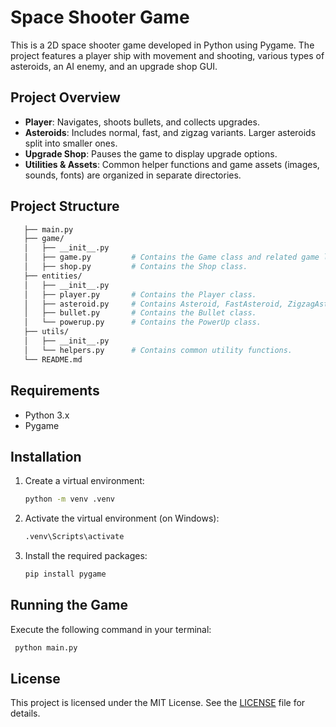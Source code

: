# Space Shooter Game

This is a 2D space shooter game developed in Python using Pygame. The project features a player ship with movement and shooting, various types of asteroids, an AI enemy, and an upgrade shop GUI.

## Project Overview

- **Player**: Navigates, shoots bullets, and collects upgrades.
- **Asteroids**: Includes normal, fast, and zigzag variants. Larger asteroids split into smaller ones.
- **Upgrade Shop**: Pauses the game to display upgrade options.
- **Utilities & Assets**: Common helper functions and game assets (images, sounds, fonts) are organized in separate directories.

## Project Structure

```bash
   ├── main.py
   ├── game/
   │   ├── __init__.py
   │   ├── game.py         # Contains the Game class and related game loop logic.
   │   ├── shop.py         # Contains the Shop class.
   ├── entities/
   │   ├── __init__.py
   │   ├── player.py       # Contains the Player class.
   │   ├── asteroid.py     # Contains Asteroid, FastAsteroid, ZigzagAsteroid classes.
   │   ├── bullet.py       # Contains the Bullet class.
   │   └── powerup.py      # Contains the PowerUp class.
   ├── utils/
   │   ├── __init__.py
   │   └── helpers.py      # Contains common utility functions.
   └── README.md
```

## Requirements

- Python 3.x
- Pygame

## Installation

1. Create a virtual environment:
   ```bash
   python -m venv .venv

2. Activate the virtual environment (on Windows):
    ```bash
    .venv\Scripts\activate

3. Install the required packages:
    ```bash
    pip install pygame

## Running the Game

Execute the following command in your terminal:
```bash
 python main.py
```

## License

This project is licensed under the MIT License. See the [LICENSE](LICENSE) file for details.
```
